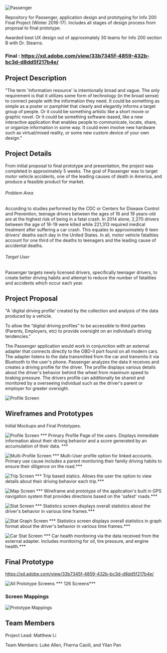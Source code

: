 ![Passenger](img/Logo.png)

Repository for Passenger, application design and prototyping for Info 200 Final Project (Winter 2016-17). Includes all stages of design process from proposal to final prototype.

Awarded best UX design out of approximately 30 teams for Info 200 section B with Dr. Stearns.

### Final : https://xd.adobe.com/view/33b7345f-4859-432b-bc3d-d8dd5f217b4e/

## Project Description

"The term 'information resource' is intentionally broad and vague. The only requirement is that it utilizes some form of technology (in the broad sense) to connect people with the information they need. It could be something as simple as a poster or pamphlet that clearly and elegantly informs a target group of people. Or it could be something artistic like a short movie or graphic novel. Or it could be something software-based, like a new interactive application that enables people to communicate, locate, share, or organize information in some way. It could even involve new hardware such as virtual/mixed reality, or some new custom device of your own design."

## Project Details

From initial proposal to final prototype and presentation, the project was completed in approximately 5 weeks. The goal of Passenger was to target motor vehicle accidents, one of the leading causes of death in America, and produce a feasible product for market.

###### Problem Area

According to studies performed by the CDC or Centers for Disease Control and Prevention, teenage drivers between the ages of 16 and 19 years-old are at the highest risk of being in a fatal crash.  In 2014 alone, 2,270 drivers between the age of 16-19 were killed while 221,313 required medical treatment after suffering a car crash.  This equates to approximately 6 teen drivers’ deaths each day in the United States.  In all, motor vehicle fatalities account for one third of the deaths to teenagers and the leading cause of accidental deaths.

###### Target User

Passenger targets newly licensed drivers, specifically teenager drivers, to create better driving habits and attempt to reduce the number of fatalities and accidents which occur each year.

## Project Proposal

"A 'digital driving profile' created by the collection and analysis of the data produced by a vehicle.

To allow the “digital driving profiles” to be accessible to third parties (Parents, Employers, etc) to provide oversight on an individual’s driving tendencies."

The Passenger application would work in conjunction with an external adapter that connects directly to the OBD-II port found on all modern cars. The adapter listens to the data transmitted from the car and transmits it via Bluetooth to the user's phone. Passenger analyzes the data it receives and creates a driving profile for the driver. The profile displays various details about the driver's behavior behind the wheel from maximum speed to braking pressure. The drivers profile can additionally be shared and monitored by a overseeing individual such as the driver's parent or employer for greater oversight.

![Profile Screen](img/ProposalInfogram.png)

## Wireframes and Prototypes

Initial Mockups and Final Prototypes.

![Profile Screen](img/ProfileScreen.png)
*** Primary Profile Page of the users. Displays immediate information about their driving behavior and a score generated by an accumulation of their data. ***


![Multi-Profile Screen](img/MultiProfileScreen.png)
*** Multi-User profile option for linked accounts. Primary use cause includes a parent monitoring their family driving habits to ensure their diligence on the road.***

![Trip Screen](img/TripScreen.png)
*** Trip based statics. Allows the user the option to view details about their driving behavior each trip.***

![Map Screen](img/MapScreen.png)
*** Wireframe and prototype of the application's built in GPS navigation system that provides directions based on the 'safest' roads.***


![Stat Screen](img/StatScreen.png)
*** Statistics screen displays overall statistics about the driver's behavior in various time frames.***


![Stat Graph Screen](img/StatGraphScreen.png)
*** Statistics screen displays overall statistics in graph format about the driver's behavior in various time frames.***

![Car Stat Screen](img/CarScreen.png)
*** Car health monitoring via the data received from the external adapter. Includes monitoring for oil, tire pressure, and engine health.***

## Final Prototype

https://xd.adobe.com/view/33b7345f-4859-432b-bc3d-d8dd5f217b4e/

![All Prototype Screens](img/FinalPrototype.png)
*** 126 Screens***

### Screen Mappings

![Prototype Mappings](img/FinalMapping.png)


## Team Members

Project Lead: Matthew Li

Team Members:
Luke Allen, Fherna Caoili, and Yilan Pan
